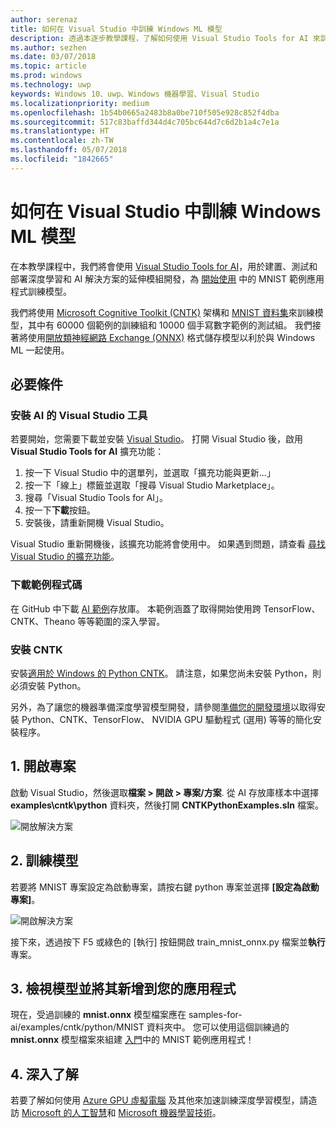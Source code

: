```yaml
---
author: serenaz
title: 如何在 Visual Studio 中訓練 Windows ML 模型
description: 透過本逐步教學課程，了解如何使用 Visual Studio Tools for AI 來訓練 Windows ML 模型。
ms.author: sezhen
ms.date: 03/07/2018
ms.topic: article
ms.prod: windows
ms.technology: uwp
keywords: Windows 10、uwp、Windows 機器學習、Visual Studio
ms.localizationpriority: medium
ms.openlocfilehash: 1b54b0665a2483b8a0be710f505e928c852f4dba
ms.sourcegitcommit: 517c83baffd344d4c705bc644d7c6d2b1a4c7e1a
ms.translationtype: HT
ms.contentlocale: zh-TW
ms.lasthandoff: 05/07/2018
ms.locfileid: "1842665"
---
```

# <a name="how-to-train-a-model-for-windows-ml-in-visual-studio"></a>如何在 Visual Studio 中訓練 Windows ML 模型

在本教學課程中，我們將會使用 [Visual Studio Tools for AI](http://aka.ms/vstoolsforai)，用於建置、測試和部署深度學習和 AI 解決方案的延伸模組開發，為 [開始使用](get-started.md) 中的 MNIST 範例應用程式訓練模型。

我們將使用 [Microsoft Cognitive Toolkit (CNTK)](http://www.microsoft.com/en-us/cognitive-toolkit) 架構和 [MNIST 資料集](http://yann.lecun.com/exdb/mnist/)來訓練模型，其中有 60000 個範例的訓練組和 10000 個手寫數字範例的測試組。 我們接著將使用[開放類神經網路 Exchange (ONNX)](https://onnx.ai/) 格式儲存模型以利於與 Windows ML 一起使用。

## <a name="prerequisites"></a>必要條件
### <a name="install-visual-studio-tools-for-ai"></a>安裝 AI 的 Visual Studio 工具
若要開始，您需要下載並安裝 [Visual Studio](https://www.visualstudio.com/downloads/)。 打開 Visual Studio 後，啟用 **Visual Studio Tools for AI** 擴充功能：

1. 按一下 Visual Studio 中的選單列，並選取「擴充功能與更新...」
2. 按一下「線上」標籤並選取「搜尋 Visual Studio Marketplace」。
3. 搜尋「Visual Studio Tools for AI」。 
3. 按一下**下載**按鈕。 
4. 安裝後，請重新開機 Visual Studio。 

Visual Studio 重新開機後，該擴充功能將會使用中。 如果遇到問題，請查看 [尋找 Visual Studio 的擴充功能](hhttps://docs.microsoft.com/visualstudio/ide/finding-and-using-visual-studio-extensions)。

### <a name="download-sample-code"></a>下載範例程式碼
在 GitHub 中下載 [AI 範例](https://github.com/Microsoft/samples-for-ai)存放庫。 本範例涵蓋了取得開始使用跨 TensorFlow、CNTK、Theano 等等範圍的深入學習。

### <a name="install-cntk"></a>安裝 CNTK
安裝[適用於 Windows 的 Python CNTK](https://docs.microsoft.com/en-us/cognitive-toolkit/setup-windows-python?tabs=cntkpy24)。 請注意，如果您尚未安裝 Python，則必須安裝 Python。

另外，為了讓您的機器準備深度學習模型開發，請參閱[準備您的開發環境](https://github.com/Microsoft/samples-for-ai/blob/master/README.md)以取得安裝 Python、CNTK、TensorFlow、 NVIDIA GPU 驅動程式 (選用) 等等的簡化安裝程序。

## <a name="1-open-project"></a>1. 開啟專案

啟動 Visual Studio，然後選取**檔案 > 開啟 > 專案/方案**. 從 AI 存放庫樣本中選擇 **examples\cntk\python** 資料夾，然後打開 **CNTKPythonExamples.sln** 檔案。

![開放解決方案](images/open-solution.png)

## <a name="2-train-the-model"></a>2. 訓練模型

若要將 MNIST 專案設定為啟動專案，請按右鍵 python 專案並選擇 **\[設定為啟動專案\]**。

![開啟解決方案](images/mnist-startup.png)

接下來，透過按下 F5 或綠色的 \[執行\] 按鈕開啟 train_mnist_onnx.py 檔案並**執行**專案。

## <a name="3-view-the-model-and-add-it-to-your-app"></a>3. 檢視模型並將其新增到您的應用程式

現在，受過訓練的 **mnist.onnx** 模型檔案應在 samples-for-ai/examples/cntk/python/MNIST 資料夾中。 您可以使用這個訓練過的 **mnist.onnx** 模型檔案來組建 [入門](get-started.md)中的 MNIST 範例應用程式！ 

## <a name="4-learn-more"></a>4. 深入了解
若要了解如何使用 [Azure GPU 虛擬電腦](https://docs.microsoft.com/en-us/visualstudio/ai/tensorflow-vm) 及其他來加速訓練深度學習模型，請造訪 [Microsoft 的人工智慧](https://www.microsoft.com/ai)和 [Microsoft 機器學習技術](https://docs.microsoft.com/en-us/azure/machine-learning/#More-Microsoft-Machine-Learning-Technologies)。